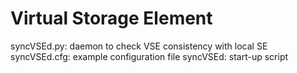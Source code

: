 Virtual Storage Element
========

syncVSEd.py: daemon to check VSE consistency with local SE
syncVSEd.cfg: example configuration file
syncVSEd: start-up script

